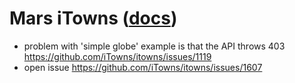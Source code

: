 # Mars iTowns ([docs](http://www.itowns-project.org/itowns/docs/#tutorials/Create-a-simple-globe))

- problem with 'simple globe' example is that the API throws 403 https://github.com/iTowns/itowns/issues/1119
- open issue https://github.com/iTowns/itowns/issues/1607

